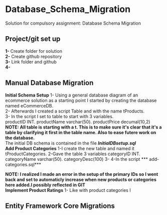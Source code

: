 # Database_Schema_Migration
Solution for compulsory assignment: Database Schema Migration </br>
## Project/git set up </br>
__1-__ Create folder for solution </br>
__2-__ Create github repository </br>
__3-__ Link folder and github</br>
__4-__ </br>
 
## Manual Database Migration
__Initial Schema Setup__
1- Using a general database diagram of an ecommerce solution as a starting point I started by creating the database named eCommerceDB.</br>
2- Afterwards I created a script Table and with the name tProducts. </br>
3- In the script I set to table to start with 3 variables. </br>
productID INT. productName varchar(50). productPrice decumal(10,2) 
**NOTE: All table is starting with a t. This is to make sure it's clear that it's a table by clarifying it first in the table name. Also to ease futere work on the database.** </br>
The initial DB schema is contained in the file ***InitialDBsetup.sql*** </br>
__Add Product Categories__
1-I create the new table and named it tProductCategories.
2-Gave the table 3 variables categoryID INT. categoryName varchar(50). categoryDesc(100)
3-
4-In the script *** add-categories.sql***

**NOTE: I realized I made an error in the setup of the primary IDs so I went back and set to automaticly increase when new products or categories here added.I possibly reflected in GIT** </br>
__Implement Product Ratings__
1- Like with product categories I 




## Entity Framework Core Migrations

